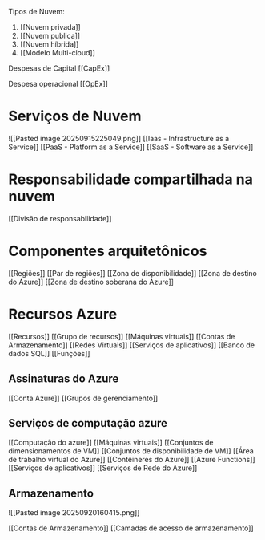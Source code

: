 Tipos de Nuvem:
1. [[Nuvem privada]]
2. [[Nuvem publica]]
3. [[Nuvem híbrida]]
4. [[Modelo Multi-cloud]]


Despesas de Capital [[CapEx]]

Despesa operacional [[OpEx]]

# Serviços de Nuvem

![[Pasted image 20250915225049.png]]
[[Iaas - Infrastructure as a Service]]
[[PaaS - Platform as a Service]]
[[SaaS - Software as a Service]]


# Responsabilidade compartilhada na nuvem

[[Divisão de responsabilidade]]

# Componentes arquitetônicos

[[Regiões]] 
[[Par de regiões]]
[[Zona de disponibilidade]]
[[Zona de destino do Azure]]
[[Zona de destino soberana do Azure]] 

# Recursos Azure

[[Recursos]]
[[Grupo de recursos]]
[[Máquinas virtuais]] 
[[Contas de Armazenamento]]
[[Redes Virtuais]]
[[Serviços de aplicativos]]
[[Banco de dados SQL]]
[[Funções]]

## Assinaturas do Azure

[[Conta Azure]] 
[[Grupos de gerenciamento]] 

## Serviços de computação azure

[[Computação do azure]] 
[[Máquinas virtuais]]
[[Conjuntos de dimensionamentos de VM]]
[[Conjuntos de disponibilidade de VM]]
[[Área de trabalho virtual do Azure]]
[[Contêineres do Azure]]
[[Azure Functions]]
[[Serviços de aplicativos]] 
[[Serviços de Rede do Azure]]

## Armazenamento

![[Pasted image 20250920160415.png]]

 [[Contas de Armazenamento]]
 [[Camadas de acesso de armazenamento]]
 